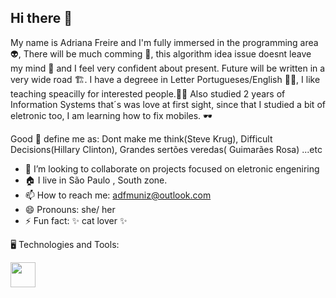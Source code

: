 ## Hi there 👋
 My name is Adriana Freire and I'm fully immersed in the programming area :alien:, There will be much comming 🔮, this algorithm idea issue doesnt leave my mind 🧮 and I feel very confident about present. Future will be written in a very wide road 🏗️.  I have a degreee in Letter Portugueses/English 🧑‍🏫, I like teaching speacilly for interested people.🧑‍🎓
 Also studied 2 years of Information Systems that´s was love at first sight, since that I studied a bit of eletronic too, I am learning how to fix mobiles. 🕶️

 Good :book: define me as: Dont make me think(Steve Krug), Difficult Decisions(Hillary Clinton), Grandes sertões veredas( Guimarães Rosa) ...etc

 


- 👯 I’m looking to collaborate on projects focused on eletronic engeniring
- 🏠 I live in São Paulo , South zone.
- 📫 How to reach me: adfmuniz@outlook.com
- 😄 Pronouns: she/ her
- ⚡ Fun fact: ✨ cat lover ✨

🖥️ Technologies and Tools:

<img src="https://cdn.jsdelivr.net/gh/devicons/devicon@latest/icons/github/github-original-wordmark.svg" width="40" height="40"/>
          
  
